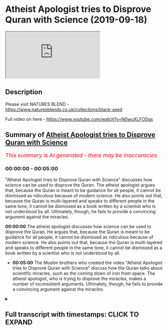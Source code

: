 # Atheist Apologist tries to Disprove Quran with Science (2019-09-18)

<iframe loading='lazy' src='https://www.youtube.com/embed/cBzK_RppDrA'></iframe>

## Description

Please visit NATURES BLEND - https://www.naturesblends.co.uk/collections/black-seed

Full video on here - https://www.youtube.com/watch?v=N0wuXLFOSgs

## Summary of [Atheist Apologist tries to Disprove Quran with Science](https://www.youtube.com/watch?v=cBzK_RppDrA)


*<span style="color:red; font-size:125%">This summary is AI generated - there may be inaccuracies</span>. [](/)*

### <a onclick="modifyYTiframeseektime('0')">00:00:00</a> - <a onclick="modifyYTiframeseektime('300')">00:05:00</a>

 "Atheist Apologist tries to Disprove Quran with Science" discusses how science can be used to disprove the Quran. The atheist apologist argues that, because the Quran is meant to be guidance for all people, it cannot be dismissed as ridiculous because of modern science. He also points out that, because the Quran is multi-layered and speaks to different people in the same tone, it cannot be dismissed as a book written by a scientist who is not understood by all. Ultimately, though, he fails to provide a convincing argument against the miracles.

**<a onclick="modifyYTiframeseektime('0')">00:00:00</a>** The atheist apologist discusses how science can be used to disprove the Quran. He argues that, because the Quran is meant to be guidance for all people, it cannot be dismissed as ridiculous because of modern science. He also points out that, because the Quran is multi-layered and speaks to different people in the same tone, it cannot be dismissed as a book written by a scientist who is not understood by all.
* **<a onclick="modifyYTiframeseektime('300')">00:05:00</a>** The Muslim brothers who created the video "Atheist Apologist tries to Disprove Quran with Science" discuss how the Quran talks about scientific miracles, such as the coming down of iron from space. The atheist apologist, who is trying to disprove the miracles, makes a number of inconsistent arguments. Ultimately, though, he fails to provide a convincing argument against the miracles.

<details><summary><h2>Full transcript with timestamps: CLICK TO EXPAND</h2></summary>

<a onclick="modifyYTiframeseektime('0')">0:00:00</a> Mollie Kuramoto liable cattle guys make  
<a onclick="modifyYTiframeseektime('2')">0:00:02</a> sure that you try these supplements out  
<a onclick="modifyYTiframeseektime('5')">0:00:05</a> there very very good very healthy  
<a onclick="modifyYTiframeseektime('7')">0:00:07</a> natural and you can check the link in  
<a onclick="modifyYTiframeseektime('11')">0:00:11</a> the description box that is nature's  
<a onclick="modifyYTiframeseektime('13')">0:00:13</a> blend black seed oil and they have other  
<a onclick="modifyYTiframeseektime('15')">0:00:15</a> things as well yeah boy boy boy I hope  
<a onclick="modifyYTiframeseektime('23')">0:00:23</a> you enjoyed the videos because one thing  
<a onclick="modifyYTiframeseektime('24')">0:00:24</a> you see these 80 is doing is when they  
<a onclick="modifyYTiframeseektime('26')">0:00:26</a> try to refute these verses they  
<a onclick="modifyYTiframeseektime('28')">0:00:28</a> initially approached the Quran and they  
<a onclick="modifyYTiframeseektime('30')">0:00:30</a> tried reading it as if it was a  
<a onclick="modifyYTiframeseektime('32')">0:00:32</a> scientific textbook right and then they  
<a onclick="modifyYTiframeseektime('35')">0:00:35</a> take that verse with their particular  
<a onclick="modifyYTiframeseektime('37')">0:00:37</a> interpretation which is twisted and then  
<a onclick="modifyYTiframeseektime('39')">0:00:39</a> they try to match you up with the  
<a onclick="modifyYTiframeseektime('41')">0:00:41</a> science and say here's an inaccuracy and  
<a onclick="modifyYTiframeseektime('43')">0:00:43</a> and likewise apologists will do the  
<a onclick="modifyYTiframeseektime('45')">0:00:45</a> opposite so apologists will say well  
<a onclick="modifyYTiframeseektime('47')">0:00:47</a> look there's that there is a scope here  
<a onclick="modifyYTiframeseektime('49')">0:00:49</a> for interpretive correlation yeah so  
<a onclick="modifyYTiframeseektime('54')">0:00:54</a> let's let's put them let's make a  
<a onclick="modifyYTiframeseektime('55')">0:00:55</a> correlation between scientific fact and  
<a onclick="modifyYTiframeseektime('56')">0:00:56</a> the verse but making it as if this is  
<a onclick="modifyYTiframeseektime('59')">0:00:59</a> what the verse means 100% and and you've  
<a onclick="modifyYTiframeseektime('61')">0:01:01</a> closed the door now to all other  
<a onclick="modifyYTiframeseektime('63')">0:01:03</a> interpretations yes  
<a onclick="modifyYTiframeseektime('65')">0:01:05</a> which you can't do for many reasons a  
<a onclick="modifyYTiframeseektime('67')">0:01:07</a> lot of them I should use Prudential yeah  
<a onclick="modifyYTiframeseektime('69')">0:01:09</a> for example if we're talking about  
<a onclick="modifyYTiframeseektime('71')">0:01:11</a> abortion you know you can't just say  
<a onclick="modifyYTiframeseektime('74')">0:01:14</a> okay it's 40 days and that's it  
<a onclick="modifyYTiframeseektime('75')">0:01:15</a> there is 102 that is an opinion forty  
<a onclick="modifyYTiframeseektime('77')">0:01:17</a> days is an opinion but you can't just  
<a onclick="modifyYTiframeseektime('79')">0:01:19</a> close the door and that's it yeah so  
<a onclick="modifyYTiframeseektime('81')">0:01:21</a> it's important to realize that there's  
<a onclick="modifyYTiframeseektime('85')">0:01:25</a> there's a danger of closing doors  
<a onclick="modifyYTiframeseektime('87')">0:01:27</a> because of sight because of modern  
<a onclick="modifyYTiframeseektime('89')">0:01:29</a> science and also not to forego science  
<a onclick="modifyYTiframeseektime('92')">0:01:32</a> so there is a happy medium like we can  
<a onclick="modifyYTiframeseektime('93')">0:01:33</a> kind of try and strike I think also  
<a onclick="modifyYTiframeseektime('96')">0:01:36</a> clarify here is that what is the  
<a onclick="modifyYTiframeseektime('99')">0:01:39</a> objective of the quran guidances yeah so  
<a onclick="modifyYTiframeseektime('102')">0:01:42</a> allah revealed it as a guidance for  
<a onclick="modifyYTiframeseektime('103')">0:01:43</a> humanity and in particular those people  
<a onclick="modifyYTiframeseektime('105')">0:01:45</a> have talked about that that will benefit  
<a onclick="modifyYTiframeseektime('107')">0:01:47</a> from it yeah that being the case we know  
<a onclick="modifyYTiframeseektime('109')">0:01:49</a> the Quran is guidance and it's guiding  
<a onclick="modifyYTiframeseektime('111')">0:01:51</a> people to worship Allah towards back  
<a onclick="modifyYTiframeseektime('113')">0:01:53</a> towards their Creator right so the ayat  
<a onclick="modifyYTiframeseektime('116')">0:01:56</a> of the Quran are gonna be they are gonna  
<a onclick="modifyYTiframeseektime('119')">0:01:59</a> be speaking to people from this primary  
<a onclick="modifyYTiframeseektime('122')">0:02:02</a> perspective which is bringing people  
<a onclick="modifyYTiframeseektime('124')">0:02:04</a> back to Allah speaking to the human  
<a onclick="modifyYTiframeseektime('126')">0:02:06</a> being speak to the fitrah so worshiping  
<a onclick="modifyYTiframeseektime('128')">0:02:08</a> Allah is the primary focus of the you  
<a onclick="modifyYTiframeseektime('129')">0:02:09</a> know there's a beautiful verse in surah  
<a onclick="modifyYTiframeseektime('131')">0:02:11</a> al-hajj  
<a onclick="modifyYTiframeseektime('132')">0:02:12</a> we're lost paralysis Welli Alamelu Dena  
<a onclick="modifyYTiframeseektime('136')">0:02:16</a> ooh - Lila and the whole hakama Rebecca  
<a onclick="modifyYTiframeseektime('139')">0:02:19</a> Fatah beetle how cool ooh boom when  
<a onclick="modifyYTiframeseektime('142')">0:02:22</a> Allah Allah had in ladina a menorah last  
<a onclick="modifyYTiframeseektime('144')">0:02:24</a> year awesomest of him and this verse is  
<a onclick="modifyYTiframeseektime('147')">0:02:27</a> very powerful because it made me think  
<a onclick="modifyYTiframeseektime('150')">0:02:30</a> of kind of what you're talking about but  
<a onclick="modifyYTiframeseektime('151')">0:02:31</a> on a different level Allah subhana WA  
<a onclick="modifyYTiframeseektime('153')">0:02:33</a> Ta'ala says so that he was talking about  
<a onclick="modifyYTiframeseektime('156')">0:02:36</a> certain situation how he reveals  
<a onclick="modifyYTiframeseektime('159')">0:02:39</a> revelation Shaitaan tries to get  
<a onclick="modifyYTiframeseektime('160')">0:02:40</a> involved in a loss behind how that  
<a onclick="modifyYTiframeseektime('162')">0:02:42</a> deletes his intervention and so on so  
<a onclick="modifyYTiframeseektime('163')">0:02:43</a> forth but then he gives a reason he says  
<a onclick="modifyYTiframeseektime('166')">0:02:46</a> well yeah lamella Dina O'Toole I'm so  
<a onclick="modifyYTiframeseektime('167')">0:02:47</a> the people who have been given knowledge  
<a onclick="modifyYTiframeseektime('168')">0:02:48</a> know that is the truth from their Lord  
<a onclick="modifyYTiframeseektime('171')">0:02:51</a> for you min will be so that and then  
<a onclick="modifyYTiframeseektime('174')">0:02:54</a> they become believers of it were to meet  
<a onclick="modifyYTiframeseektime('176')">0:02:56</a> a local Imam and the hearts become  
<a onclick="modifyYTiframeseektime('178')">0:02:58</a> inclined to it were in Allah hell I had  
<a onclick="modifyYTiframeseektime('179')">0:02:59</a> in Ladino my less awesome assignment I  
<a onclick="modifyYTiframeseektime('181')">0:03:01</a> lost panna cotta is gonna guide the  
<a onclick="modifyYTiframeseektime('182')">0:03:02</a> people who believe in to the straight  
<a onclick="modifyYTiframeseektime('184')">0:03:04</a> path so this verse made me think that  
<a onclick="modifyYTiframeseektime('187')">0:03:07</a> Allah subhana WA Ta'ala he has he leaves  
<a onclick="modifyYTiframeseektime('190')">0:03:10</a> no Quran is multi-layered in that sense  
<a onclick="modifyYTiframeseektime('193')">0:03:13</a> yes he speaks to different people with  
<a onclick="modifyYTiframeseektime('195')">0:03:15</a> the same voice yes  
<a onclick="modifyYTiframeseektime('197')">0:03:17</a> and when I say voice he I'm not talking  
<a onclick="modifyYTiframeseektime('198')">0:03:18</a> about you know literal voice I'm talking  
<a onclick="modifyYTiframeseektime('200')">0:03:20</a> about in the same tone right so in  
<a onclick="modifyYTiframeseektime('203')">0:03:23</a> you've got in the same language  
<a onclick="modifyYTiframeseektime('204')">0:03:24</a> something which speaks to this person  
<a onclick="modifyYTiframeseektime('206')">0:03:26</a> and to that person  
<a onclick="modifyYTiframeseektime('207')">0:03:27</a> in other words the Quran is meant to  
<a onclick="modifyYTiframeseektime('212')">0:03:32</a> speak to the farm and the philosopher  
<a onclick="modifyYTiframeseektime('213')">0:03:33</a> yes  
<a onclick="modifyYTiframeseektime('214')">0:03:34</a> it's meant to speak to the student and  
<a onclick="modifyYTiframeseektime('216')">0:03:36</a> the scientist yes it's meant to speak to  
<a onclick="modifyYTiframeseektime('218')">0:03:38</a> the family man and you know I'm trying  
<a onclick="modifyYTiframeseektime('222')">0:03:42</a> to think of another F now way to make it  
<a onclick="modifyYTiframeseektime('225')">0:03:45</a> alliteration and Mabel can just say  
<a onclick="modifyYTiframeseektime('229')">0:03:49</a> physicist okay even though it's not an  
<a onclick="modifyYTiframeseektime('231')">0:03:51</a> official but what you see so allah  
<a onclick="modifyYTiframeseektime('239')">0:03:59</a> subhanahu wa'ta'ala he the quran a  
<a onclick="modifyYTiframeseektime('241')">0:04:01</a> scientist could not look at the quran  
<a onclick="modifyYTiframeseektime('243')">0:04:03</a> say this is completely ridiculous yes  
<a onclick="modifyYTiframeseektime('245')">0:04:05</a> that's it can't happen  
<a onclick="modifyYTiframeseektime('246')">0:04:06</a> believe me I've looked at the Quran I  
<a onclick="modifyYTiframeseektime('247')">0:04:07</a> know it very well okay so you cannot say  
<a onclick="modifyYTiframeseektime('250')">0:04:10</a> it's ridiculous from a sign even a  
<a onclick="modifyYTiframeseektime('251')">0:04:11</a> modern scientific perspective you can't  
<a onclick="modifyYTiframeseektime('253')">0:04:13</a> and if you think it is like that is  
<a onclick="modifyYTiframeseektime('255')">0:04:15</a> because you have received some kind of  
<a onclick="modifyYTiframeseektime('256')">0:04:16</a> propaganda yes at the same time if you  
<a onclick="modifyYTiframeseektime('260')">0:04:20</a> have if you look at the Quran in an by  
<a onclick="modifyYTiframeseektime('262')">0:04:22</a> looking and saying okay well you know  
<a onclick="modifyYTiframeseektime('264')">0:04:24</a> it's also science like a scientist  
<a onclick="modifyYTiframeseektime('265')">0:04:25</a> book you'd not understood yeah we're  
<a onclick="modifyYTiframeseektime('269')">0:04:29</a> trying to be objective here because a  
<a onclick="modifyYTiframeseektime('270')">0:04:30</a> lot of penalty Allah says in the Quran  
<a onclick="modifyYTiframeseektime('272')">0:04:32</a> well enter Quran Allah him la talla moon  
<a onclick="modifyYTiframeseektime('274')">0:04:34</a> one of the worst sins is that you say  
<a onclick="modifyYTiframeseektime('276')">0:04:36</a> about Allah what you don't know  
<a onclick="modifyYTiframeseektime('278')">0:04:38</a> and the professor Solari said in the  
<a onclick="modifyYTiframeseektime('279')">0:04:39</a> hadith McKenna Bali and what time and  
<a onclick="modifyYTiframeseektime('281')">0:04:41</a> then Philemon whoever lies about me  
<a onclick="modifyYTiframeseektime('285')">0:04:45</a> intentionally they let him prepare see  
<a onclick="modifyYTiframeseektime('287')">0:04:47</a> in the Hellfire so we have to be when we  
<a onclick="modifyYTiframeseektime('289')">0:04:49</a> approach the Quran we have to be fair  
<a onclick="modifyYTiframeseektime('290')">0:04:50</a> objective and look at what the author  
<a onclick="modifyYTiframeseektime('293')">0:04:53</a> actually intended yes and I think you  
<a onclick="modifyYTiframeseektime('295')">0:04:55</a> touched really good point that it's the  
<a onclick="modifyYTiframeseektime('296')">0:04:56</a> happy medium unless speaking to all  
<a onclick="modifyYTiframeseektime('298')">0:04:58</a> people yet the whole of humanity who  
<a onclick="modifyYTiframeseektime('300')">0:05:00</a> then leaned a solace is your address for  
<a onclick="modifyYTiframeseektime('302')">0:05:02</a> the whole of humanity yeah but I think  
<a onclick="modifyYTiframeseektime('303')">0:05:03</a> tying in with this we also know as the  
<a onclick="modifyYTiframeseektime('307')">0:05:07</a> Quran is guidance specifically for the  
<a onclick="modifyYTiframeseektime('309')">0:05:09</a> people or the people that benefit from  
<a onclick="modifyYTiframeseektime('310')">0:05:10</a> me other people of taqwa yes right good  
<a onclick="modifyYTiframeseektime('312')">0:05:12</a> then what 13 well so understanding that  
<a onclick="modifyYTiframeseektime('316')">0:05:16</a> like I said even if a scientist  
<a onclick="modifyYTiframeseektime('317')">0:05:17</a> approaches it I would say like you said  
<a onclick="modifyYTiframeseektime('320')">0:05:20</a> they would they would not ridicule or  
<a onclick="modifyYTiframeseektime('321')">0:05:21</a> dismiss the Quran yeah if they really  
<a onclick="modifyYTiframeseektime('323')">0:05:23</a> honestly come to it yeah and that's the  
<a onclick="modifyYTiframeseektime('325')">0:05:25</a> key it's a lot elope we're making their  
<a onclick="modifyYTiframeseektime('328')">0:05:28</a> house if they're really looking for it  
<a onclick="modifyYTiframeseektime('330')">0:05:30</a> they'll see that's how it's an ancient  
<a onclick="modifyYTiframeseektime('333')">0:05:33</a> document but it's hitting all the right  
<a onclick="modifyYTiframeseektime('335')">0:05:35</a> chords from this perspective that it's  
<a onclick="modifyYTiframeseektime('336')">0:05:36</a> not deviating from what we have so it's  
<a onclick="modifyYTiframeseektime('339')">0:05:39</a> not a scientific textbook no yes but it  
<a onclick="modifyYTiframeseektime('341')">0:05:41</a> says things which I mean with what we  
<a onclick="modifyYTiframeseektime('343')">0:05:43</a> understand yeah and that's quite  
<a onclick="modifyYTiframeseektime('344')">0:05:44</a> powerfully and that projective yeah  
<a onclick="modifyYTiframeseektime('346')">0:05:46</a> that being said bro talking about people  
<a onclick="modifyYTiframeseektime('350')">0:05:50</a> of taqwa and humility that approach the  
<a onclick="modifyYTiframeseektime('351')">0:05:51</a> Quran and they will find guidance in it  
<a onclick="modifyYTiframeseektime('353')">0:05:53</a> we have the opposite end of the spectrum  
<a onclick="modifyYTiframeseektime('354')">0:05:54</a> to the some of the New Atheists and  
<a onclick="modifyYTiframeseektime('358')">0:05:58</a> atheists online that are attacking the  
<a onclick="modifyYTiframeseektime('360')">0:06:00</a> Quran now we've clarified this is not  
<a onclick="modifyYTiframeseektime('361')">0:06:01</a> you can't claim scientific miracles in  
<a onclick="modifyYTiframeseektime('363')">0:06:03</a> that type of sense in the Quran itself  
<a onclick="modifyYTiframeseektime('365')">0:06:05</a> and we've talked about extensively but  
<a onclick="modifyYTiframeseektime('366')">0:06:06</a> just briefly to touch upon it like we  
<a onclick="modifyYTiframeseektime('369')">0:06:09</a> said we're gonna talk about this video  
<a onclick="modifyYTiframeseektime('370')">0:06:10</a> put about put out by the rationality  
<a onclick="modifyYTiframeseektime('373')">0:06:13</a> wheels and genetically-modified skeptic  
<a onclick="modifyYTiframeseektime('375')">0:06:15</a> and they obviously tried in a refutation  
<a onclick="modifyYTiframeseektime('376')">0:06:16</a> of a video that some Muslim brothers put  
<a onclick="modifyYTiframeseektime('379')">0:06:19</a> out regarding the scientific marks on  
<a onclick="modifyYTiframeseektime('380')">0:06:20</a> the Quran hopefully this will get  
<a onclick="modifyYTiframeseektime('382')">0:06:22</a> Muslims to as to why we should a new  
<a onclick="modifyYTiframeseektime('383')">0:06:23</a> scientific miracles and highlight the  
<a onclick="modifyYTiframeseektime('385')">0:06:25</a> issues with it but some of the claims  
<a onclick="modifyYTiframeseektime('387')">0:06:27</a> that they make  
<a onclick="modifyYTiframeseektime('388')">0:06:28</a> how would you well let's listen you  
<a onclick="modifyYTiframeseektime('391')">0:06:31</a> example right and tell me you give me an  
<a onclick="modifyYTiframeseektime('392')">0:06:32</a> ala sister this is about two minutes  
<a onclick="modifyYTiframeseektime('394')">0:06:34</a> thirty seconds into the video  
<a onclick="modifyYTiframeseektime('395')">0:06:35</a> and he rationality rules is giving his  
<a onclick="modifyYTiframeseektime('398')">0:06:38</a> opinion regarding I am being sent down  
<a onclick="modifyYTiframeseektime('402')">0:06:42</a> iron is not natural to the earth it did  
<a onclick="modifyYTiframeseektime('408')">0:06:48</a> not form on the earth but came down to  
<a onclick="modifyYTiframeseektime('410')">0:06:50</a> earth from outer space scientists have  
<a onclick="modifyYTiframeseektime('412')">0:06:52</a> found that billions of years ago the  
<a onclick="modifyYTiframeseektime('414')">0:06:54</a> earth was stuck by meteorites these  
<a onclick="modifyYTiframeseektime('417')">0:06:57</a> meteorites were carrying iron from  
<a onclick="modifyYTiframeseektime('419')">0:06:59</a> distant stars which had exploded the  
<a onclick="modifyYTiframeseektime('424')">0:07:04</a> Quran says the following on the origin  
<a onclick="modifyYTiframeseektime('426')">0:07:06</a> of ayran we sent down iron with his  
<a onclick="modifyYTiframeseektime('430')">0:07:10</a> great inherent strength and its many  
<a onclick="modifyYTiframeseektime('433')">0:07:13</a> benefits for humankind the fact that  
<a onclick="modifyYTiframeseektime('436')">0:07:16</a> iron came down to earth from outer space  
<a onclick="modifyYTiframeseektime('438')">0:07:18</a> is something which could not be known by  
<a onclick="modifyYTiframeseektime('441')">0:07:21</a> the primitive science of the 7th century  
<a onclick="modifyYTiframeseektime('443')">0:07:23</a> now the first thing to be said about  
<a onclick="modifyYTiframeseektime('445')">0:07:25</a> this miracle is this point protestations  
<a onclick="modifyYTiframeseektime('448')">0:07:28</a> to the contrary people knew way before  
<a onclick="modifyYTiframeseektime('450')">0:07:30</a> the 7th century the iron comes from  
<a onclick="modifyYTiframeseektime('452')">0:07:32</a> meteorites for example when  
<a onclick="modifyYTiframeseektime('454')">0:07:34</a> approximately 1295 BC or 1900 years  
<a onclick="modifyYTiframeseektime('459')">0:07:39</a> before islam a hieroglyphic word  
<a onclick="modifyYTiframeseektime('461')">0:07:41</a> appeared that literally translates to  
<a onclick="modifyYTiframeseektime('463')">0:07:43</a> from the sky and it was applied to all  
<a onclick="modifyYTiframeseektime('466')">0:07:46</a> metallic iron from this time onwards  
<a onclick="modifyYTiframeseektime('468')">0:07:48</a> so using chronic logic i guess this  
<a onclick="modifyYTiframeseektime('470')">0:07:50</a> proves that a man RAR exists right ok I  
<a onclick="modifyYTiframeseektime('476')">0:07:56</a> think both both by the way bro he does  
<a onclick="modifyYTiframeseektime('479')">0:07:59</a> what they do is they do this throughout  
<a onclick="modifyYTiframeseektime('481')">0:08:01</a> the research the same approach yeah I  
<a onclick="modifyYTiframeseektime('483')">0:08:03</a> think that both arguments are  
<a onclick="modifyYTiframeseektime('486')">0:08:06</a> problematic that the argument of the  
<a onclick="modifyYTiframeseektime('488')">0:08:08</a> apologists Muslim apologists and the  
<a onclick="modifyYTiframeseektime('490')">0:08:10</a> argument of the atheist apologist and  
<a onclick="modifyYTiframeseektime('492')">0:08:12</a> they are both apologists yes so the  
<a onclick="modifyYTiframeseektime('495')">0:08:15</a> argument of the Muslim apologists is I  
<a onclick="modifyYTiframeseektime('498')">0:08:18</a> would say inconsistent if you look at  
<a onclick="modifyYTiframeseektime('500')">0:08:20</a> the whole Quran a lot of partisans will  
<a onclick="modifyYTiframeseektime('502')">0:08:22</a> are off the cut and then alaykum  
<a onclick="modifyYTiframeseektime('505')">0:08:25</a> Lieberson you worry so a tegu militia  
<a onclick="modifyYTiframeseektime('507')">0:08:27</a> well you best talk about that like a  
<a onclick="modifyYTiframeseektime('509')">0:08:29</a> fire Allah so Allah says we have sent  
<a onclick="modifyYTiframeseektime('511')">0:08:31</a> down for you clothes raymond a doorman  
<a onclick="modifyYTiframeseektime('515')">0:08:35</a> whatever you want to call it to kind of  
<a onclick="modifyYTiframeseektime('517')">0:08:37</a> cover yourselves and so on and so forth  
<a onclick="modifyYTiframeseektime('519')">0:08:39</a> now if you ask or if you look at the  
<a onclick="modifyYTiframeseektime('521')">0:08:41</a> face here does it mean allah subhanaw  
<a onclick="modifyYTiframeseektime('523')">0:08:43</a> taala literally sent down clothes yeah  
<a onclick="modifyYTiframeseektime('528')">0:08:48</a> you know it does not mean that or it  
<a onclick="modifyYTiframeseektime('530')">0:08:50</a> could mean that or could not mean that  
<a onclick="modifyYTiframeseektime('532')">0:08:52</a> but what I'm saying is that for for this  
<a onclick="modifyYTiframeseektime('535')">0:08:55</a> to work you have to suspend all  
<a onclick="modifyYTiframeseektime('537')">0:08:57</a> possibilities of majazi meanings or  
<a onclick="modifyYTiframeseektime('541')">0:09:01</a> possibilities of it meaning being a  
<a onclick="modifyYTiframeseektime('543')">0:09:03</a> metaphor or figurative speech even if  
<a onclick="modifyYTiframeseektime('546')">0:09:06</a> you don't believe that there's such a  
<a onclick="modifyYTiframeseektime('547')">0:09:07</a> thing as majestic or unlike even Tamiya  
<a onclick="modifyYTiframeseektime('550')">0:09:10</a> had the opinion that there's no such  
<a onclick="modifyYTiframeseektime('552')">0:09:12</a> thing as metaphor in the Quran it's it  
<a onclick="modifyYTiframeseektime('556')">0:09:16</a> still be some kind of idiom or  
<a onclick="modifyYTiframeseektime('558')">0:09:18</a> figurative expression yeah you'd have to  
<a onclick="modifyYTiframeseektime('561')">0:09:21</a> make sure you'd have to be a hundred  
<a onclick="modifyYTiframeseektime('562')">0:09:22</a> percent sure that when a lot of heart  
<a onclick="modifyYTiframeseektime('564')">0:09:24</a> Allah says in the Quran when general  
<a onclick="modifyYTiframeseektime('566')">0:09:26</a> Hadid we have sent down iron that he  
<a onclick="modifyYTiframeseektime('568')">0:09:28</a> does not mean by that we have provided  
<a onclick="modifyYTiframeseektime('571')">0:09:31</a> iron we have created I in this order and  
<a onclick="modifyYTiframeseektime('573')">0:09:33</a> you cannot dismiss that Allah could have  
<a onclick="modifyYTiframeseektime('576')">0:09:36</a> meant that hmm but you also could have  
<a onclick="modifyYTiframeseektime('579')">0:09:39</a> meant during the verse you quoted bro  
<a onclick="modifyYTiframeseektime('580')">0:09:40</a> yeah that lust sent down clothes  
<a onclick="modifyYTiframeseektime('582')">0:09:42</a> clothing all right but aligns the worst  
<a onclick="modifyYTiframeseektime('584')">0:09:44</a> by saying but the clothing of taqwa is  
<a onclick="modifyYTiframeseektime('586')">0:09:46</a> burning a very beautiful pearl equated  
<a onclick="modifyYTiframeseektime('587')">0:09:47</a> with aqua and so that the objective  
<a onclick="modifyYTiframeseektime('590')">0:09:50</a> there seems to be getting the human to  
<a onclick="modifyYTiframeseektime('592')">0:09:52</a> reflect over near the distinction  
<a onclick="modifyYTiframeseektime('594')">0:09:54</a> between a physical type of clothing and  
<a onclick="modifyYTiframeseektime('596')">0:09:56</a> that spiritual clothing yeah absolutely  
<a onclick="modifyYTiframeseektime('597')">0:09:57</a> so  
</details>